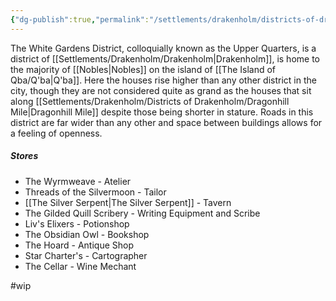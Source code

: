 ```yaml
---
{"dg-publish":true,"permalink":"/settlements/drakenholm/districts-of-drakenholm/upper-quarters/"}
---
```



The White Gardens District, colloquially known as the Upper Quarters, is a district of [[Settlements/Drakenholm/Drakenholm\|Drakenholm]], is home to the majority of [[Nobles\|Nobles]] on the island of [[The Island of Qba/Q'ba\|Q'ba]]. Here the houses rise higher than any other district in the city, though they are not considered quite as grand as the houses that sit along [[Settlements/Drakenholm/Districts of Drakenholm/Dragonhill Mile\|Dragonhill Mile]] despite those being shorter in stature. Roads in this district are far wider than any other and space between buildings allows for a feeling of openness. 

##### Stores
- The Wyrmweave - Atelier
- Threads of the Silvermoon - Tailor
- [[The Silver Serpent\|The Silver Serpent]] - Tavern
- The Gilded Quill Scribery - Writing Equipment and Scribe
- Liv's Elixers - Potionshop
- The Obsidian Owl - Bookshop
- The Hoard - Antique Shop
- Star Charter's - Cartographer
- The Cellar - Wine Mechant

#wip 